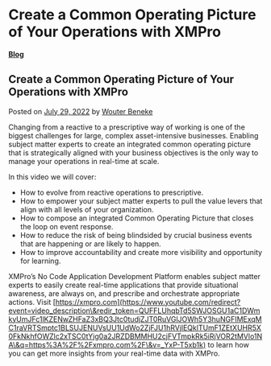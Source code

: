# Create a Common Operating Picture of Your Operations with XMPro

[**Blog**](https://xmpro.com/category/blog/)

## Create a Common Operating Picture of Your Operations with XMPro

Posted on [July 29, 2022](https://xmpro.com/create-a-common-operating-picture-of-your-operations-with-xmpro/) by [Wouter Beneke](https://xmpro.com/author/wbeneke/)

Changing from a reactive to a prescriptive way of working is one of the biggest challenges for large, complex asset-intensive businesses. Enabling subject matter experts to create an integrated common operating picture that is strategically aligned with your business objectives is the only way to manage your operations in real-time at scale.

In this video we will cover:

* How to evolve from reactive operations to prescriptive.
* How to empower your subject matter experts to pull the value levers that align with all levels of your organization.
* How to compose an integrated Common Operating Picture that closes the loop on event response.
* How to reduce the risk of being blindsided by crucial business events that are happening or are likely to happen.&#x20;
* How to improve accountability and create more visibility and opportunity for learning.

XMPro’s No Code Application Development Platform enables subject matter experts to easily create real-time applications that provide situational awareness, are always on, and prescribe and orchestrate appropriate actions. Visit [https://xmpro.com](https://www.youtube.com/redirect?event=video_description\&redir_token=QUFFLUhqbTd5SWJOSGU1aC1DWmkyUmJFc1lKZENwZHFaZ3xBQ3Jtc0tudjZJT0RuVGlJOWh5Y3huNGFIMExqMC1raVRTSmptc1BLSUJENUVsUU1UdWo2ZjFJU1hRVjlEQklTUmF1ZEtXUHR5X0FkNkhfOWZlc2xTSC0tYjg0a2JRZDBMMHU2cjFVTmpkRk5iRjVOR2tMVlo1NA\&q=https%3A%2F%2Fxmpro.com%2F\&v=_YxP-T5xb1k) to learn how you can get more insights from your real-time data with XMPro.


